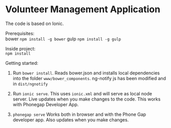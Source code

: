 Volunteer Management Application
==========

The code is based on Ionic.

Prerequisites:  
bower `npm install -g bower`
gulp `npm install -g gulp`

Inside project:   
`npm install`

Getting started:

1. Run `bower install`. Reads bower.json and installs local dependencies into the folder `www/bower_components`. ng-notify js has been modified and in `dist/ngnotify`

2. Run `ionic serve`. This uses `ionic.xml` and will serve as local node server. Live updates when you make changes to the code. This works with Phonegap Developer App.

3. `phonegap serve`
Works both in browser and with the Phone Gap developer app. Also updates when you make changes.

